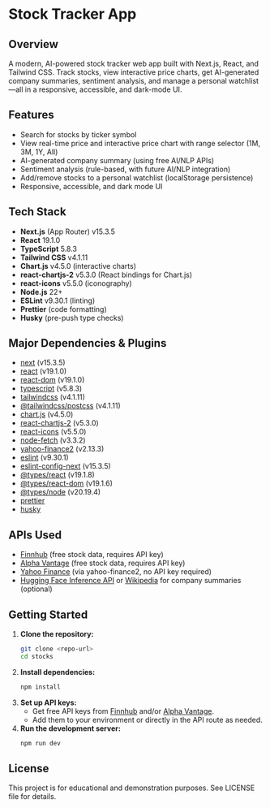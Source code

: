 # Stock Tracker App

## Overview
A modern, AI-powered stock tracker web app built with Next.js, React, and Tailwind CSS. Track stocks, view interactive price charts, get AI-generated company summaries, sentiment analysis, and manage a personal watchlist—all in a responsive, accessible, and dark-mode UI.

## Features
- Search for stocks by ticker symbol
- View real-time price and interactive price chart with range selector (1M, 3M, 1Y, All)
- AI-generated company summary (using free AI/NLP APIs)
- Sentiment analysis (rule-based, with future AI/NLP integration)
- Add/remove stocks to a personal watchlist (localStorage persistence)
- Responsive, accessible, and dark mode UI

## Tech Stack
- **Next.js** (App Router) v15.3.5
- **React** 19.1.0
- **TypeScript** 5.8.3
- **Tailwind CSS** v4.1.11
- **Chart.js** v4.5.0 (interactive charts)
- **react-chartjs-2** v5.3.0 (React bindings for Chart.js)
- **react-icons** v5.5.0 (iconography)
- **Node.js** 22+
- **ESLint** v9.30.1 (linting)
- **Prettier** (code formatting)
- **Husky** (pre-push type checks)

## Major Dependencies & Plugins
- [next](https://nextjs.org/) (v15.3.5)
- [react](https://react.dev/) (v19.1.0)
- [react-dom](https://react.dev/) (v19.1.0)
- [typescript](https://www.typescriptlang.org/) (v5.8.3)
- [tailwindcss](https://tailwindcss.com/) (v4.1.11)
- [@tailwindcss/postcss](https://www.npmjs.com/package/@tailwindcss/postcss) (v4.1.11)
- [chart.js](https://www.chartjs.org/) (v4.5.0)
- [react-chartjs-2](https://github.com/reactchartjs/react-chartjs-2) (v5.3.0)
- [react-icons](https://react-icons.github.io/react-icons/) (v5.5.0)
- [node-fetch](https://www.npmjs.com/package/node-fetch) (v3.3.2)
- [yahoo-finance2](https://github.com/gadicc/node-yahoo-finance2) (v2.13.3)
- [eslint](https://eslint.org/) (v9.30.1)
- [eslint-config-next](https://www.npmjs.com/package/eslint-config-next) (v15.3.5)
- [@types/react](https://www.npmjs.com/package/@types/react) (v19.1.8)
- [@types/react-dom](https://www.npmjs.com/package/@types/react-dom) (v19.1.6)
- [@types/node](https://www.npmjs.com/package/@types/node) (v20.19.4)
- [prettier](https://prettier.io/)
- [husky](https://typicode.github.io/husky/)

## APIs Used
- [Finnhub](https://finnhub.io/) (free stock data, requires API key)
- [Alpha Vantage](https://www.alphavantage.co/) (free stock data, requires API key)
- [Yahoo Finance](https://finance.yahoo.com/) (via yahoo-finance2, no API key required)
- [Hugging Face Inference API](https://huggingface.co/inference-api) or [Wikipedia](https://en.wikipedia.org/w/api.php) for company summaries (optional)

## Getting Started
1. **Clone the repository:**
   ```sh
   git clone <repo-url>
   cd stocks
   ```
2. **Install dependencies:**
   ```sh
   npm install
   ```
3. **Set up API keys:**
   - Get free API keys from [Finnhub](https://finnhub.io/) and/or [Alpha Vantage](https://www.alphavantage.co/).
   - Add them to your environment or directly in the API route as needed.
4. **Run the development server:**
   ```sh
   npm run dev
   ```
## License
This project is for educational and demonstration purposes. See LICENSE file for details.
